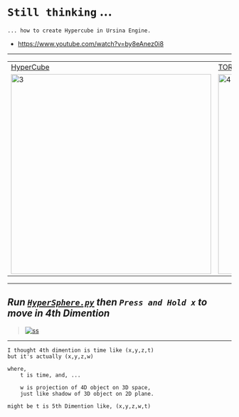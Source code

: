 
# `Still thinking` ...

    ... how to create Hypercube in Ursina Engine.

- https://www.youtube.com/watch?v=by8eAnez0i8


-------------------

<table>
<tr>

<td>
<a href="https://www.youtube.com/watch?v=GJ3ASYOxUMM">
HyperCube
</a>
</td>

<td>
<a href="https://youtu.be/VvCytJvd4H0?t=744">
TORUS Cup
</a>
</td>

</tr>

<tr>
<td><img src="https://media.tenor.com/QrXOTk4VLi4AAAAM/tesseract-32edges.gif" alt="3" height = 450px></td>
<td><img src="https://slideplayer.com/15745092/88/images/slide_3.jpg" alt="4" height = 450px></td>
</tr>

</table>

----------------------------

## *Run [`HyperSphere.py`](https://github.com/imvickykumar999/Hyper-4D-Game/blob/main/4D%20Games/HyperSphere.py) then `Press and Hold x` to move in 4th Dimention*

> [![ss](https://github.com/imvickykumar999/Hyper-4D-Game/blob/main/4D%20Games/static/HyperSphere.png?raw=true)](https://github.com/imvickykumar999/Hyper-4D-Game/blob/30a3b21e5bfed36d9aba5daf3123a4314817dc20/4D%20Games/HyperSphere.py#L10)

---------------------------------

    I thought 4th dimention is time like (x,y,z,t) 
    but it's actually (x,y,z,w)
    
    where,
        t is time, and, ...
        
        w is projection of 4D object on 3D space, 
        just like shadow of 3D object on 2D plane.
        
    might be t is 5th Dimention like, (x,y,z,w,t)
    
